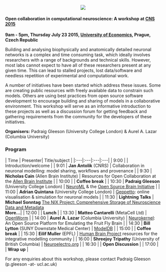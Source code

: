 <p align="center"><img src="https://raw.githubusercontent.com/OpenSourceBrain/OSB_Documentation/master/resources/images/CNS2105_WS.png"/></p>



#### Open collaboration in computational neuroscience: A workshop at [CNS 2015](http://www.cnsorg.org/cns-2015-workshops-program)

**9am - 5pm, Thursday July 23 2015, [University of Economics](http://www.cnsorg.org/cns-2015-venue), Prague, Czech Republic**

Building and analysing biophysically and anatomically detailed neuronal networks is a complex and time consuming task, which ideally involves researchers with a range of backgrounds and technical skills. However, most labs cannot expect to have all of these researchers present at any given time. This can lead to stalled projects, lost data/software and needless repetition of experimental and computational work. 
 
A number of initiatives have been started which address these issues. Some are creating public resources with freely available data to constrain such models. Others are using best practices from open source software development to encourage building and sharing of models in a collaborative environment. This workshop will serve as an informative introduction to these projects as well as a discussion forum for getting feedback and gathering requirements from the community for the developers of these initiatives.  

**Organisers:** Padraig Gleeson (University College London) & Aurel A. Lazar (Columbia University)

### Program

| Time |  Presenter| Title/subject |
|:---|:---|:---|:---| 
| 9:00 | | Introduction/welcome  |
| 9:01 | **Jan Antolik** (CNRS) | Collaboration in neuronal modelling: model sharing, workflows and provenance  |
| 9:30 | **Nicholas Cain** (Allen Brain Institute) | Resources for Open Collaboration at the [Allen Brain Institute](http://www.brain-map.org/) |
| 10:00 | | **Coffee break**  |
| 10:30 | **Padraig Gleeson** (University College London) | [NeuroML](https://neuroml.org) & the [Open Source Brain Initiative](http://opensourcebrain.org/)  |
| 11:00 | **Adrian Quintana** (University College London) | [Geppetto](http://www.geppetto.org/): online visualisation & simulation for neuronal models |
| 11:30 | **Lightning Talks**  | **Michael Sonntag** [The NIX Project: Comprehensive Storage of Neuroscience Data and Metadata](https://github.com/G-Node/nix)<br/>**More...**|
| 12:00 | | **Lunch**  |
| 13:30 | **Matteo Cantarelli** (MetaCell Ltd) | [OpenWorm](http://www.openworm.org/)  |
| 14:00 | **Aurel A. Lazar** (Columbia University) | [Neurokernel](http://neurokernel.github.io/): An Open Source Platform for Emulating the Fruit Fly Brain |
| 14:30 | **Bill Lytton** (SUNY Downstate Medical Center) | [ModelDB](http://senselab.med.yale.edu/ModelDB/) |
| 15:00 | | **Coffee break**  |
| 15:30 | **Eilif Muller** (EPFL) | [Human Brain Project](https://www.humanbrainproject.eu/) resources for the integrative modelling community  |
| 16:00 | **Shreejoy Tripathy** (University of British Columbia) | [Neuroelectro.org](http://neuroelectro.org/)  |
| 16:30 | | **Open Discussion**  |
| 17:00 | | **Wrap up**  |

For any enquiries about this workshop, please contact Padraig Gleeson (p.gleeson -at- ucl.ac.uk)

